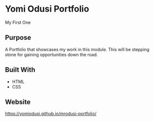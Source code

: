 # Yomi Odusi Portfolio
My First One

## Purpose
A Portfolio that showcases my work in this module. This will be stepping stone for gaining opportunities down the road.

## Built With
* HTML
* CSS

## Website
https://yomiodusi.github.io/mrodusi-portfolio/

